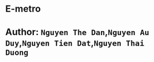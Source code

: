 # E-metro
# Author: ```Nguyen The Dan```,```Nguyen Au Duy```,```Nguyen Tien Dat```,```Nguyen Thai Duong```
